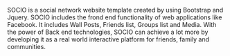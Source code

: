SOCIO is a social network website template created by using Bootstrap and Jquery.
SOCIO includes the frond end functionality of web applications like Facebook. It includes Wall Posts, Friends list, Groups list and Media. With the power of Back end technologies, SOCIO can achieve a lot more by developing it as a real world interactive platform for friends, family and communities.
